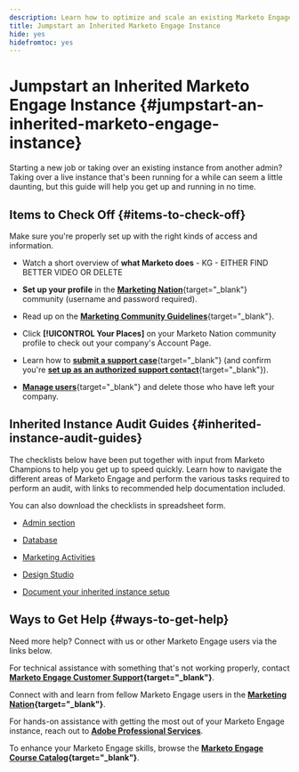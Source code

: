 ```yaml
---
description: Learn how to optimize and scale an existing Marketo Engage instance that you inherited. Follow the checklist to audit admin settings and maintain database hygiene.
title: Jumpstart an Inherited Marketo Engage Instance
hide: yes
hidefromtoc: yes
---
```

# Jumpstart an Inherited Marketo Engage Instance {#jumpstart-an-inherited-marketo-engage-instance}

Starting a new job or taking over an existing instance from another admin? Taking over a live instance that's been running for a while can seem a little daunting, but this guide will help you get up and running in no time.

## Items to Check Off {#items-to-check-off}

Make sure you're properly set up with the right kinds of access and information.

* Watch a short overview of **what Marketo does** - KG - EITHER FIND BETTER VIDEO OR DELETE

* **Set up your profile** in the [**Marketing Nation**](https://nation.marketo.com/){target="_blank"} community (username and password required).

* Read up on the [**Marketing Community Guidelines**](https://nation.marketo.com/t5/community-guidelines/ct-p/community-guidelines){target="_blank"}.

* Click **[!UICONTROL Your Places]** on your Marketo Nation community profile to check out your company's Account Page.

* Learn how to [**submit a support case**](https://nation.marketo.com/t5/Knowledgebase/Submitting-a-Support-Case-to-Marketo-Support/ta-p/252201){target="_blank"} (and confirm you're [**set up as an authorized support contact**](https://nation.marketo.com/t5/Knowledgebase/Managing-Authorized-Support-Contacts/ta-p/254341){target="_blank"}).

* [**Manage users**](/help/marketo/product-docs/administration/users-and-roles/managing-marketo-users.md){target="_blank"} and delete those who have left your company.

## Inherited Instance Audit Guides {#inherited-instance-audit-guides}

The checklists below have been put together with input from Marketo Champions to help you get up to speed quickly. Learn how to navigate the different areas of Marketo Engage and perform the various tasks required to perform an audit, with links to recommended help documentation included. 

You can also download the checklists in spreadsheet form.

* [Admin section](/help/marketo/getting-started/inheriting-a-marketo-instance/new-inherit-doc-1.md)

* [Database](/help/marketo/getting-started/inheriting-a-marketo-instance/new-inherit-doc-2.md)

* [Marketing Activities](/help/marketo/getting-started/inheriting-a-marketo-instance/new-inherit-doc-3.md)

* [Design Studio](/help/marketo/getting-started/inheriting-a-marketo-instance/new-inherit-doc-4.md)

* [Document your inherited instance setup](/help/marketo/getting-started/inheriting-a-marketo-instance/new-inherit-doc-5.md)
 
## Ways to Get Help {#ways-to-get-help}

Need more help? Connect with us or other Marketo Engage users via the links below.

For technical assistance with something that's not working properly, contact **[Marketo Engage Customer Support](https://nation.marketo.com/t5/Support/ct-p/Support){target="_blank"}**.

Connect with and learn from fellow Marketo Engage users in the **[Marketing Nation](https://nation.marketo.com/){target="_blank"}**.

For hands-on assistance with getting the most out of your Marketo Engage instance, reach out to **[Adobe Professional Services](https://business.adobe.com/products/marketo/services-support.html)**.

To enhance your Marketo Engage skills, browse the **[Marketo Engage Course Catalog](https://learning.adobe.com/catalog.html?products=Marketo%20Engage){target="_blank"}**.
